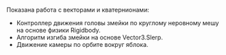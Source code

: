 Показана работа с векторами и кватернионами:
- Контроллер движения головы змейки по круглому неровному мешу на основе физики Rigidbody.
- Алгоритм изгиба змейки на основе Vector3.Slerp.
- Движение камеры по орбите вокруг яблока.
